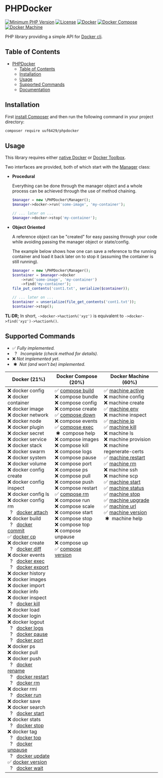 <!-- This file is generated automatically and any changes will be overwritten! -->

# PHPDocker

[![Minimum PHP Version](https://img.shields.io/badge/php-%3E%3D%205.6-8892BF.svg)](https://php.net/)
[![License](https://img.shields.io/badge/license-MIT-blue.svg)](https://raw.githubusercontent.com/uuf6429/rune/master/LICENSE)
[![Docker](https://img.shields.io/badge/d-21%25-0db7ed.svg)](#supported-commands)
[![Docker Compose](https://img.shields.io/badge/c-20%25-0db7ed.svg)](#supported-commands)
[![Docker Machine](https://img.shields.io/badge/m-60%25-0db7ed.svg)](#supported-commands)

PHP library providing a simple API for [Docker cli](https://docs.docker.com/engine/reference/commandline/cli/).

## Table of Contents

- [PHPDocker](#phpdocker)
  - [Table of Contents](#table-of-contents)
  - [Installation](#installation)
  - [Usage](#usage)
  - [Supported Commands](#supported-commands)
  - [Documentation](/uuf6429/PHPDocker/blob/master/DOCS.md)

## Installation

First [install Composer](https://getcomposer.org/download/) and then run the following command in your project directory:

```bash
composer require uuf6429/phpdocker
```

## Usage

This library requires either [native Docker](https://www.docker.com/community-edition#download) or [Docker Toolbox](https://docs.docker.com/toolbox/overview/).

Two interfaces are provided, both of which start with the [Manager](/uuf6429/PHPDocker/blob/master/DOCS.md#phpdockermanager) class:

- **Procedural**

  Everything can be done through the manager object and a whole process can be achieved through the use of method chaining.

  ```php
  $manager = new \PHPDocker\Manager();
  $manager->docker->run('some-image', 'my-container');

  // ... later on ...
  $manager->docker->stop('my-container');
  ```

- **Object Oriented**

  A reference object can be "created" for easy passing through your code while avoiding passing the manager object or state/config.

  The example below shows how one can save a reference to the running container and load it back later on to stop it (assuming the container is still running).

  ```php
  $manager = new \PHPDocker\Manager();
  $container = $manager->docker
      ->run('some-image', 'my-container')
      ->find('my-container');
  file_put_contents('cont1.txt', serialize($container));

  // ... later on ...
  $container = unserialize(file_get_contents('cont1.txt'));
  $container->stop();
  ```

**TL:DR;** In short, `->docker->%action%('xyz')` is equivalent to `->docker->find('xyz')->%action%()`.

## Supported Commands

- ✅ _Fully implemented._
- &nbsp;&nbsp;?&nbsp;&nbsp; _Incomplete (check method for details)._
- ❌ _Not implemented yet._
- &nbsp;✱&nbsp; _Not (and won't be) implemented._

<table>
    <thead>
<th>Docker (21%)</th><th>Docker Compose (20%)</th><th>Docker Machine (60%)</th>
    </thead><tbody>
        <tr>
            <td valign="top">
                ❌ docker config<br/>
                ❌ docker container<br/>
                ❌ docker image<br/>
                ❌ docker network<br/>
                ❌ docker node<br/>
                ❌ docker plugin<br/>
                ❌ docker secret<br/>
                ❌ docker service<br/>
                ❌ docker stack<br/>
                ❌ docker swarm<br/>
                ❌ docker system<br/>
                ❌ docker volume<br/>
                ❌ docker config create<br/>
                ❌ docker config inspect<br/>
                ❌ docker config ls<br/>
                ❌ docker config rm<br/>
                &nbsp;&nbsp;?&nbsp;&nbsp; <a href="/uuf6429/PHPDocker/blob/master/DOCS.md#dockerattach" title="Docker::attach">docker attach</a><br/>
                ❌ docker build<br/>
                &nbsp;&nbsp;?&nbsp;&nbsp; <a href="/uuf6429/PHPDocker/blob/master/DOCS.md#dockercommit" title="Docker::commit">docker commit</a><br/>
                ✅ <a href="/uuf6429/PHPDocker/blob/master/DOCS.md#dockercopy" title="Docker::copy">docker cp</a><br/>
                ❌ docker create<br/>
                &nbsp;&nbsp;?&nbsp;&nbsp; <a href="/uuf6429/PHPDocker/blob/master/DOCS.md#dockerdiff" title="Docker::diff">docker diff</a><br/>
                ❌ docker events<br/>
                &nbsp;&nbsp;?&nbsp;&nbsp; <a href="/uuf6429/PHPDocker/blob/master/DOCS.md#dockerexec" title="Docker::exec">docker exec</a><br/>
                &nbsp;&nbsp;?&nbsp;&nbsp; <a href="/uuf6429/PHPDocker/blob/master/DOCS.md#dockerexport" title="Docker::export">docker export</a><br/>
                ❌ docker history<br/>
                ❌ docker images<br/>
                ❌ docker import<br/>
                ❌ docker info<br/>
                ❌ docker inspect<br/>
                &nbsp;&nbsp;?&nbsp;&nbsp; <a href="/uuf6429/PHPDocker/blob/master/DOCS.md#dockerkill" title="Docker::kill">docker kill</a><br/>
                ❌ docker load<br/>
                ❌ docker login<br/>
                ❌ docker logout<br/>
                &nbsp;&nbsp;?&nbsp;&nbsp; <a href="/uuf6429/PHPDocker/blob/master/DOCS.md#dockerlogs" title="Docker::logs">docker logs</a><br/>
                &nbsp;&nbsp;?&nbsp;&nbsp; <a href="/uuf6429/PHPDocker/blob/master/DOCS.md#dockerpause" title="Docker::pause">docker pause</a><br/>
                &nbsp;&nbsp;?&nbsp;&nbsp; <a href="/uuf6429/PHPDocker/blob/master/DOCS.md#dockerport" title="Docker::port">docker port</a><br/>
                ❌ docker ps<br/>
                ❌ docker pull<br/>
                ❌ docker push<br/>
                &nbsp;&nbsp;?&nbsp;&nbsp; <a href="/uuf6429/PHPDocker/blob/master/DOCS.md#dockerrename" title="Docker::rename">docker rename</a><br/>
                &nbsp;&nbsp;?&nbsp;&nbsp; <a href="/uuf6429/PHPDocker/blob/master/DOCS.md#dockerrestart" title="Docker::restart">docker restart</a><br/>
                &nbsp;&nbsp;?&nbsp;&nbsp; <a href="/uuf6429/PHPDocker/blob/master/DOCS.md#dockerremove" title="Docker::remove">docker rm</a><br/>
                ❌ docker rmi<br/>
                &nbsp;&nbsp;?&nbsp;&nbsp; <a href="/uuf6429/PHPDocker/blob/master/DOCS.md#dockerrun" title="Docker::run">docker run</a><br/>
                ❌ docker save<br/>
                ❌ docker search<br/>
                &nbsp;&nbsp;?&nbsp;&nbsp; <a href="/uuf6429/PHPDocker/blob/master/DOCS.md#dockerstart" title="Docker::start">docker start</a><br/>
                ❌ docker stats<br/>
                &nbsp;&nbsp;?&nbsp;&nbsp; <a href="/uuf6429/PHPDocker/blob/master/DOCS.md#dockerstop" title="Docker::stop">docker stop</a><br/>
                ❌ docker tag<br/>
                &nbsp;&nbsp;?&nbsp;&nbsp; <a href="/uuf6429/PHPDocker/blob/master/DOCS.md#dockertop" title="Docker::top">docker top</a><br/>
                &nbsp;&nbsp;?&nbsp;&nbsp; <a href="/uuf6429/PHPDocker/blob/master/DOCS.md#dockerresume" title="Docker::resume">docker unpause</a><br/>
                &nbsp;&nbsp;?&nbsp;&nbsp; <a href="/uuf6429/PHPDocker/blob/master/DOCS.md#dockerupdate" title="Docker::update">docker update</a><br/>
                ✅ <a href="/uuf6429/PHPDocker/blob/master/DOCS.md#dockergetversion" title="Docker::getVersion">docker version</a><br/>
                &nbsp;&nbsp;?&nbsp;&nbsp; <a href="/uuf6429/PHPDocker/blob/master/DOCS.md#dockerwait" title="Docker::wait">docker wait</a><br/>
            </td>
            <td valign="top">
                ✅ <a href="/uuf6429/PHPDocker/blob/master/DOCS.md#composebuild" title="Compose::build">compose build</a><br/>
                ❌ compose bundle<br/>
                ❌ compose config<br/>
                ❌ compose create<br/>
                ✅ <a href="/uuf6429/PHPDocker/blob/master/DOCS.md#composedown" title="Compose::down">compose down</a><br/>
                ❌ compose events<br/>
                ✅ <a href="/uuf6429/PHPDocker/blob/master/DOCS.md#composeexecute" title="Compose::execute">compose exec</a><br/>
                &nbsp;✱&nbsp; compose help<br/>
                ❌ compose images<br/>
                ❌ compose kill<br/>
                ❌ compose logs<br/>
                ❌ compose pause<br/>
                ❌ compose port<br/>
                ❌ compose ps<br/>
                ❌ compose pull<br/>
                ❌ compose push<br/>
                ❌ compose restart<br/>
                ✅ <a href="/uuf6429/PHPDocker/blob/master/DOCS.md#composeremove" title="Compose::remove">compose rm</a><br/>
                ❌ compose run<br/>
                ❌ compose scale<br/>
                ❌ compose start<br/>
                ❌ compose stop<br/>
                ❌ compose top<br/>
                ❌ compose unpause<br/>
                ❌ compose up<br/>
                ✅ <a href="/uuf6429/PHPDocker/blob/master/DOCS.md#composegetversion" title="Compose::getVersion">compose version</a><br/>
            </td>
            <td valign="top">
                ✅ <a href="/uuf6429/PHPDocker/blob/master/DOCS.md#machinegetactive" title="Machine::getActive">machine active</a><br/>
                ❌ machine config<br/>
                ❌ machine create<br/>
                ✅ <a href="/uuf6429/PHPDocker/blob/master/DOCS.md#machinegetenvvars" title="Machine::getEnvVars">machine env</a><br/>
                ❌ machine inspect<br/>
                ✅ <a href="/uuf6429/PHPDocker/blob/master/DOCS.md#machinegetips" title="Machine::getIPs">machine ip</a><br/>
                ✅ <a href="/uuf6429/PHPDocker/blob/master/DOCS.md#machinekill" title="Machine::kill">machine kill</a><br/>
                ❌ machine ls<br/>
                ❌ machine provision<br/>
                ❌ machine regenerate-certs<br/>
                ✅ <a href="/uuf6429/PHPDocker/blob/master/DOCS.md#machinerestart" title="Machine::restart">machine restart</a><br/>
                ✅ <a href="/uuf6429/PHPDocker/blob/master/DOCS.md#machineremove" title="Machine::remove">machine rm</a><br/>
                ❌ machine ssh<br/>
                ❌ machine scp<br/>
                ✅ <a href="/uuf6429/PHPDocker/blob/master/DOCS.md#machinestart" title="Machine::start">machine start</a><br/>
                ✅ <a href="/uuf6429/PHPDocker/blob/master/DOCS.md#machinegetstatus" title="Machine::getStatus">machine status</a><br/>
                ✅ <a href="/uuf6429/PHPDocker/blob/master/DOCS.md#machinestop" title="Machine::stop">machine stop</a><br/>
                ✅ <a href="/uuf6429/PHPDocker/blob/master/DOCS.md#machineupgrade" title="Machine::upgrade">machine upgrade</a><br/>
                ✅ <a href="/uuf6429/PHPDocker/blob/master/DOCS.md#machinegeturl" title="Machine::getURL">machine url</a><br/>
                ✅ <a href="/uuf6429/PHPDocker/blob/master/DOCS.md#machinegetversion" title="Machine::getVersion">machine version</a><br/>
                &nbsp;✱&nbsp; machine help<br/>
            </td>
        </tr>
    </tbody>
</table>

